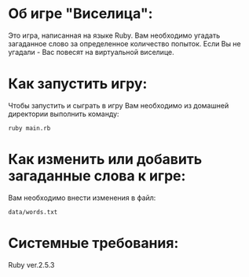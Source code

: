 <h1><b>Об игре "Виселица":</h1></b>
Это игра, написанная на языке Ruby. Вам необходимо угадать загаданное слово за определенное количество попыток.
Если Вы не угадали - Вас повесят на виртуальной виселице.

<h1><b>Как запустить игру:</h1></b>
Чтобы запустить и сыграть в игру Вам необходимо из домашней директории выполнить команду:

```ruby main.rb```

<h1><b>Как изменить или добавить загаданные слова к игре:</h1></b>
Вам необходимо внести изменения в файл: 

```data/words.txt```

<h1><b>Системные требования:</h1></b>
Ruby ver.2.5.3
